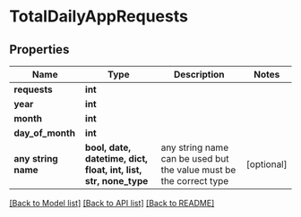 # TotalDailyAppRequests


## Properties
Name | Type | Description | Notes
------------ | ------------- | ------------- | -------------
**requests** | **int** |  | 
**year** | **int** |  | 
**month** | **int** |  | 
**day_of_month** | **int** |  | 
**any string name** | **bool, date, datetime, dict, float, int, list, str, none_type** | any string name can be used but the value must be the correct type | [optional]

[[Back to Model list]](../README.md#documentation-for-models) [[Back to API list]](../README.md#documentation-for-api-endpoints) [[Back to README]](../README.md)


